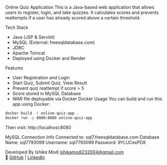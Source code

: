 Online Quiz Application
This is a Java-based web application that allows users to register, login, and take quizzes. It calculates scores and prevents reattempts if a user has already scored above a certain threshold.

Tech Stack
- Java (JSP & Servlet)
- MySQL (External: freesqldatabase.com)
- JDBC
- Apache Tomcat
- Deployed using Docker and Render

Features
- User Registration and Login
- Start Quiz, Submit Quiz, View Result
- Prevent quiz reattempt if score > 5
- Score stored in MySQL Database
- WAR file deployable via Docker
Docker Usage
You can build and run this app using Docker:
```bash
docker build -t online-quiz-app .
docker run -p 8080:8080 online-quiz-app
```
Then visit: http://localhost:8080

MySQL Connection Info
Connected to: sql7.freesqldatabase.com
Database Name: sql7793099
Username: sql7793099
Password: 9YLUCexPD8

Developed By
*Ishika Modi*
ishikamodi232004@gmail.com  
🔗 [GitHub](https://github.com/ISHIKA232004) | [LinkedIn](https://www.linkedin.com/in/ishika-modi-030867273/)
